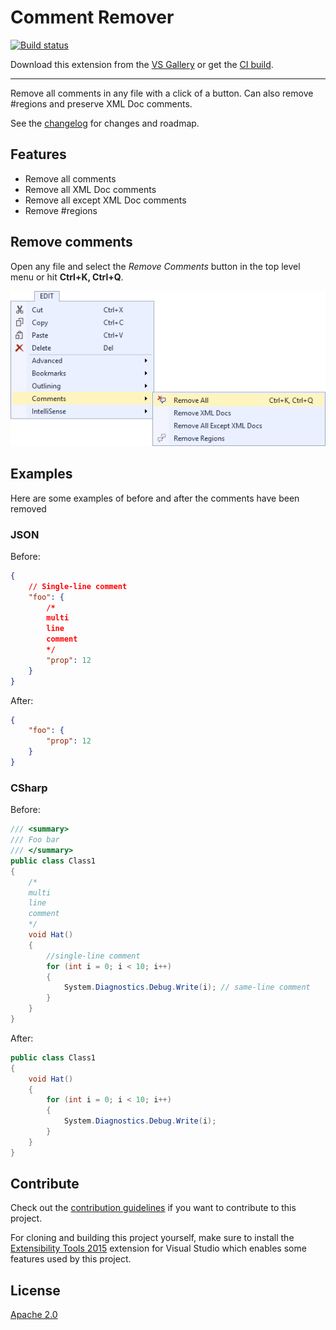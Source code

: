 # Comment Remover

[![Build status](https://ci.appveyor.com/api/projects/status/53r98dh884p6bg4r?svg=true)](https://ci.appveyor.com/project/madskristensen/commentremover)

Download this extension from the [VS Gallery](https://visualstudiogallery.msdn.microsoft.com/845a87b1-3bd7-43a4-871d-0458d9fce206)
or get the [CI build](http://vsixgallery.com/extension/d7c3f904-cc5a-4d47-aa25-81fb7c36df89/).

---------------------------------------

Remove all comments in any file with a click of a button.
Can also remove #regions and preserve XML Doc comments.

See the [changelog](CHANGELOG.md) for changes and roadmap.

## Features

- Remove all comments
- Remove all XML Doc comments
- Remove all except XML Doc comments
- Remove #regions

## Remove comments
Open any file and select the _Remove Comments_ button
in the top level menu or hit **Ctrl+K, Ctrl+Q**.

![Top level menu](art/top-menu.png)

## Examples
Here are some examples of before and after the comments have
been removed

### JSON
Before:
```json
{
	// Single-line comment
	"foo": {
		/*
		multi
        line
        comment
		*/
		"prop": 12
	}
}
```

After:
```json
{
	"foo": {
		"prop": 12
	}
}
```

### CSharp
Before:
```c#
/// <summary>
/// Foo bar
/// </summary>
public class Class1
{
    /*
    multi
    line
    comment
    */
    void Hat()
    {
        //single-line comment 
        for (int i = 0; i < 10; i++)
        {
            System.Diagnostics.Debug.Write(i); // same-line comment
        }
    }
}
```

After:
```c#
public class Class1
{
    void Hat()
    {
        for (int i = 0; i < 10; i++)
        {
            System.Diagnostics.Debug.Write(i);   
        }
    }
}   
```

## Contribute
Check out the [contribution guidelines](.github/CONTRIBUTING.md)
if you want to contribute to this project.

For cloning and building this project yourself, make sure
to install the
[Extensibility Tools 2015](https://visualstudiogallery.msdn.microsoft.com/ab39a092-1343-46e2-b0f1-6a3f91155aa6)
extension for Visual Studio which enables some features
used by this project.

## License
[Apache 2.0](LICENSE)